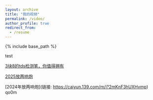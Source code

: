 ```yaml
---
layout: archive
title: "我的视频"
permalink: /video/
author_profile: true
redirect_from:
  - /resume
---
```


{% include base_path %}

test


[3块8的tds检测笔，你值得拥有]( https://www.bilibili.com/video/BV1mgXnY3EKo/?share_source=copy_web&vd_source=cf260953b97c02143123b908198509c6)




[2025放两响炮](https://1drv.ms/v/c/88a119a7a8364dbf/EdWF82iUsjJOqUXqgK0-8LkBr1QXC18kNlXK6MLGx2iKLg)


[2024年放两响炮](链接: https://caiyun.139.com/m/i?2mKnF3hUXHvmp)
qo0m
